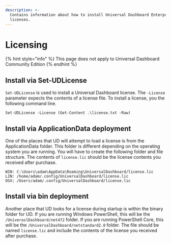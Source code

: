 ```yaml
---
description: >-
  Contains information about how to install Universal Dashboard Enterprise
  licenses.
---
```


# Licensing

{% hint style="info" %}
This page does not apply to Universal Dashboard Community Edition
{% endhint %}

## Install via Set-UDLicense

`Set-UDLicense` is used to install a Universal Dashboard license. The `-License` parameter expects the contents of a license file. To install a license, you the following command line. 

```text
Set-UDLicense -License (Get-Content .\license.txt -Raw)
```

## Install via ApplicationData deployment

One of the places that UD will attempt to load a license is from the ApplicationData folder. This folder is different depending on the operating system you are running. You will have to create the following folder and file structure. The contents of `license.lic` should be the license contents you received after purchase. 

```text
WIN: C:\Users\adam\AppData\Roaming\UniversalDashboard/license.lic
LIN: /home/adam/.config/UniversalDashboard/license.lic
OSX: /Users/adam/.config/UniversalDashboard/license.lic
```

## Install via bin deployment

Another place that UD looks for a license during startup is within the binary folder for UD. If you are running Windows PowerShell, this will be the `/UniveraslDashboard/net472` folder. If you are running PowerShell Core, this will be the `/UniversalDashboard/netstandard2.0` folder. The file should be named `license.lic` and include the contents of the license you received after purchase. 

